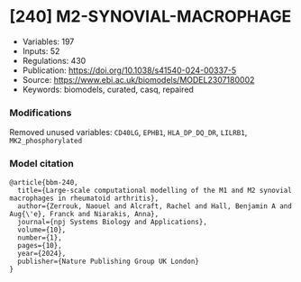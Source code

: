 # \[240\] M2-SYNOVIAL-MACROPHAGE

 - Variables: 197
 - Inputs: 52
 - Regulations: 430
 - Publication: https://doi.org/10.1038/s41540-024-00337-5
 - Source: https://www.ebi.ac.uk/biomodels/MODEL2307180002
 - Keywords: biomodels, curated, casq, repaired


### Modifications

Removed unused variables: `CD40LG`, `EPHB1`, `HLA_DP_DQ_DR`, `LILRB1`, `MK2_phosphorylated`

### Model citation

```
@article{bbm-240,
  title={Large-scale computational modelling of the M1 and M2 synovial macrophages in rheumatoid arthritis},
  author={Zerrouk, Naouel and Alcraft, Rachel and Hall, Benjamin A and Aug{\'e}, Franck and Niarakis, Anna},
  journal={npj Systems Biology and Applications},
  volume={10},
  number={1},
  pages={10},
  year={2024},
  publisher={Nature Publishing Group UK London}
}
```

